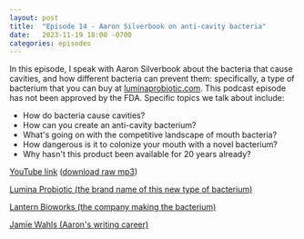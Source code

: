 ```yaml
---
layout: post
title:  "Episode 14 - Aaron Silverbook on anti-cavity bacteria"
date:   2023-11-19 18:00 -0700
categories: episodes
---
```


In this episode, I speak with Aaron Silverbook about the bacteria that cause cavities, and how different bacteria can prevent them: specifically, a type of bacterium that you can buy at [luminaprobiotic.com](https://https://www.luminaprobiotic.com/). This podcast episode has not been approved by the FDA. Specific topics we talk about include:
 - How do bacteria cause cavities?
 - How can you create an anti-cavity bacterium?
 - What's going on with the competitive landscape of mouth bacteria?
 - How dangerous is it to colonize your mouth with a novel bacterium?
 - Why hasn't this product been available for 20 years already?

[YouTube link](https://youtu.be/tPyZt3EJCFM) ([download raw mp3](https://www.dropbox.com/scl/fi/vtjehp6bs2ye8wvcowrgq/AaronSilverbook1.mp3?rlkey=quqtd6z80zzvdkzcdk568wqzo&dl=0))

[Lumina Probiotic (the brand name of this new type of bacterium)](https://https://www.luminaprobiotic.com/)

[Lantern Bioworks (the company making the bacterium)](https://www.lanternbioworks.com/)

[Jamie Wahls (Aaron's writing career)](http://jamiewahls.com/)
